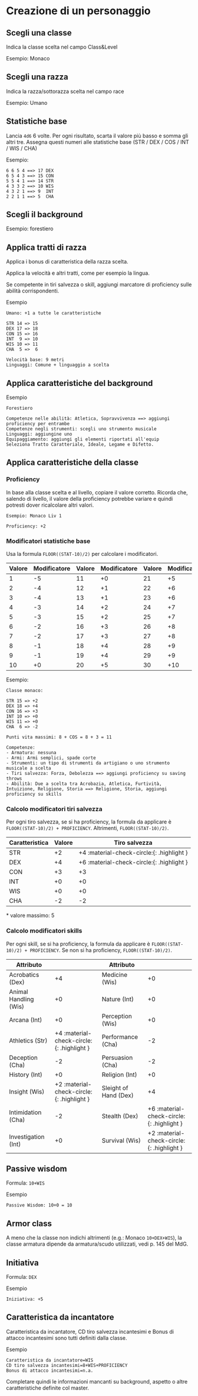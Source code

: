 # Creazione di un personaggio

## Scegli una classe

Indica la classe scelta nel campo Class&Level

Esempio: Monaco

## Scegli una razza

Indica la razza/sottorazza scelta nel campo race

Esempio: Umano

## Statistiche base

Lancia `4d6` 6 volte. Per ogni risultato, scarta il valore più basso e somma gli altri tre.
Assegna questi numeri alle statistiche base (STR / DEX / COS / INT / WIS / CHA)

Esempio:

```
6 6 5 4 ==> 17 DEX
6 5 4 3 ==> 15 CON
5 5 4 1 ==> 14 STR
4 3 3 2 ==> 10 WIS
4 3 2 1 ==> 9  INT
2 2 1 1 ==> 5  CHA
```

## Scegli il background

Esempio: forestiero

## Applica tratti di razza

Applica i bonus di caratteristica della razza scelta.

Applica la velocità e altri tratti, come per esempio la lingua.

Se competente in tiri salvezza o skill, aggiungi marcatore di proficiency sulle abilità corrispondenti.

Esempio

```
Umano: +1 a tutte le caratteristiche

STR 14 => 15
DEX 17 => 18
CON 15 => 16
INT  9 => 10
WIS 10 => 11
CHA  5 =>  6

Velocità base: 9 metri
Linguaggi: Comune + linguaggio a scelta
```

## Applica caratteristiche del background

Esempio

```
Forestiero

Competenze nelle abilità: Atletica, Sopravvivenza ==> aggiungi proficiency per entrambe
Competenze negli strumenti: scegli uno strumento musicale
Linguaggi: aggiungine uno
Equipaggiamento: aggiungi gli elementi riportati all'equip
Seleziona Tratto Caratteriale, Ideale, Legame e Difetto.
```

## Applica caratteristiche della classe

### Proficiency

In base alla classe scelta e al livello, copiare il valore corretto. Ricorda che, salendo di livello, il valore della proficiency potrebbe variare e quindi potresti dover ricalcolare altri valori.

```
Esempio: Monaco Liv 1

Proficiency: +2
```

### Modificatori statistiche base

Usa la formula `FLOOR((STAT-10)/2)` per calcolare i modificatori.

| Valore | Modificatore | Valore | Modificatore | Valore | Modificatore |
| ------ | ------------ | ------ | ------------ | ------ | ------------ |
| 1 | -5 | 11 | +0 | 21 | +5 |
| 2 | -4 | 12 | +1 | 22 | +6 |
| 3 | -4 | 13 | +1 | 23 | +6 |
| 4 | -3 | 14 | +2 | 24 | +7 |
| 5 | -3 | 15 | +2 | 25 | +7 |
| 6 | -2 | 16 | +3 | 26 | +8 |
| 7 | -2 | 17 | +3 | 27 | +8 |
| 8 | -1 | 18 | +4 | 28 | +9 |
| 9 | -1 | 19 | +4 | 29 | +9 |
| 10 | +0  | 20 | +5 | 30 | +10 |

Esempio:

```
Classe monaco:

STR 15 => +2
DEX 18 => +4
CON 16 => +3
INT 10 => +0
WIS 11 => +0
CHA  6 => -2

Punti vita massimi: 8 + COS = 8 + 3 = 11

Competenze:
- Armatura: nessuna
- Armi: Armi semplici, spade corte
- Strumenti: un tipo di strumenti da artigiano o uno strumento musicale a scelta
- Tiri salvezza: Forza, Debolezza ==> aggiungi proficiency su saving throws
- Abilità: Due a scelta tra Acrobazia, Atletica, Furtività, Intuizione, Religione, Storia ==> Religione, Storia, aggiungi proficiency su skills
```

### Calcolo modificatori tiri salvezza

Per ogni tiro salvezza, se si ha proficiency, la formula da applicare è `FLOOR((STAT-10)/2) + PROFICIENCY`. Altrimenti, `FLOOR((STAT-10)/2)`.

| Caratteristica | Valore | Tiro salvezza |
| -------------- | ------ | ------------- |
| STR | +2 | +4 :material-check-circle:{: .highlight } |
| DEX | +4 | +6 :material-check-circle:{: .highlight } |
| CON | +3 | +3 |
| INT | +0 | +0 |
| WIS | +0 | +0 |
| CHA | -2 | -2 |

\* valore massimo: 5

### Calcolo modificatori skills

Per ogni skill, se si ha proficiency, la formula da applicare è `FLOOR((STAT-10)/2) + PROFICIENCY`.
Se non si ha proficiency, `FLOOR((STAT-10)/2)`.

| Attributo             |                                            | Attributo             |                                            |
| --------------------- | ------------------------------------------ | --------------------- | ------------------------------------------ |
| Acrobatics (Dex)      | +4                                         | Medicine (Wis)        | +0                                         |
| Animal Handling (Wis) | +0                                         | Nature (Int)          | +0                                         |
| Arcana (Int)          | +0                                         | Perception (Wis)      | +0                                         |
| Athletics (Str)       | +4 :material-check-circle:{: .highlight }  | Performance (Cha)     | -2                                         |
| Deception (Cha)       | -2                                         | Persuasion (Cha)      | -2                                         |
| History (Int)         | +0                                         | Religion (Int)        | +0                                         |
| Insight (Wis)         | +2 :material-check-circle:{: .highlight }  | Sleight of Hand (Dex) | +4                                         |
| Intimidation (Cha)    | -2                                         | Stealth (Dex)         | +6 :material-check-circle:{: .highlight }  |
| Investigation (Int)   | +0                                         | Survival (Wis)        | +2 :material-check-circle:{: .highlight }  |

## Passive wisdom

Formula: `10+WIS`

Esempio

```
Passive Wisdom: 10+0 = 10
```

## Armor class

A meno che la classe non indichi altrimenti (e.g.: Monaco `10+DEX+WIS`), la classe armatura dipende da armatura/scudo utilizzati, vedi p. 145 del MdG.

## Initiativa

Formula: `DEX`

Esempio

```
Iniziativa: +5
```

## Caratteristica da incantatore

Caratteristica da incantatore, CD tiro salvezza incantesimi e Bonus di attacco incantesimi sono tutti definiti dalla classe.

Esempio

```
Caratteristica da incantatore=WIS
CD tiro salvezza incantesimi=8+WIS+PROFICIENCY
Bonus di attacco incantesimi=n.a.
```

Completare quindi le informazioni mancanti su background, aspetto o altre caratteristiche definite col master.
